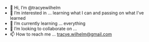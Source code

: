- 👋 Hi, I’m @tracyewilhelm
- 👀 I’m interested in ... learning what I can and passing on what I've learned
- 🌱 I’m currently learning ... everything
- 💞️ I’m looking to collaborate on ...
- 📫 How to reach me ... tracye.wilhelm@gmail.com

<!---
tracyewilhelm/tracyewilhelm is a ✨ special ✨ repository because its `README.md` (this file) appears on your GitHub profile.
You can click the Preview link to take a look at your changes.
--->
